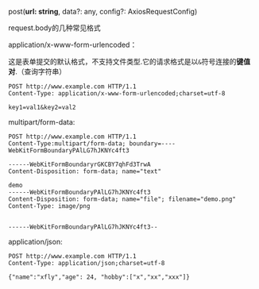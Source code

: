 post(**url: string**, data?: any, config?: AxiosRequestConfig)



request.body的几种常见格式

application/x-www-form-urlencoded：

这是表单提交的默认格式，不支持文件类型.它的请求格式是以`&`符号连接的**键值对**.（查询字符串）

```http
POST http://www.example.com HTTP/1.1
Content-Type: application/x-www-form-urlencoded;charset=utf-8

key1=val1&key2=val2
```

multipart/form-data:

```http
POST http://www.example.com HTTP/1.1
Content-Type:multipart/form-data; boundary=----WebKitFormBoundaryPAlLG7hJKNYc4ft3

------WebKitFormBoundaryrGKCBY7qhFd3TrwA
Content-Disposition: form-data; name="text"

demo
------WebKitFormBoundaryPAlLG7hJKNYc4ft3
Content-Disposition: form-data; name="file"; filename="demo.png"
Content-Type: image/png


------WebKitFormBoundaryPAlLG7hJKNYc4ft3--
```

application/json:

```http
POST http://www.example.com HTTP/1.1 
Content-Type: application/json;charset=utf-8

{"name":"xfly","age": 24, "hobby":["x","xx","xxx"]}

```


